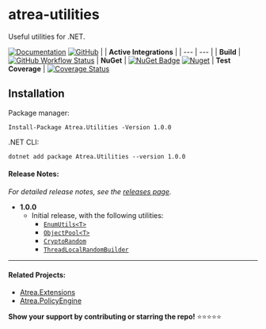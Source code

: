 # atrea-utilities
Useful utilities for .NET.

[![Documentation](https://img.shields.io/badge/%F0%9F%93%84-documentation-informational)](https://github.com/itabaiyu/atrea-utilities/blob/master/documentation/index.md)
[![GitHub](https://img.shields.io/github/license/itabaiyu/atrea-utilities)](https://github.com/itabaiyu/atrea-utilities/blob/master/LICENSE.md)
|     |  **Active Integrations**   |
| --- | --- |
| **Build** | [![GitHub Workflow Status](https://img.shields.io/github/workflow/status/itabaiyu/atrea-utilities/dotnetcore)](https://github.com/itabaiyu/atrea-utilities/actions?query=workflow%3Adotnetcore)
| **NuGet** | [![NuGet Badge](https://buildstats.info/nuget/atrea.utilities)](https://www.nuget.org/packages/atrea.utilities/) [![Nuget](https://img.shields.io/nuget/v/atrea.utilities)](https://www.nuget.org/packages/Atrea.Utilities/)
| **Test Coverage** | [![Coverage Status](https://coveralls.io/repos/github/itabaiyu/atrea-utilities/badge.svg?branch=master)](https://coveralls.io/github/itabaiyu/atrea-utilities?branch=master)

## Installation

Package manager:
```
Install-Package Atrea.Utilities -Version 1.0.0
```

.NET CLI:
```
dotnet add package Atrea.Utilities --version 1.0.0
```

#### Release Notes:

*For detailed release notes, see the [releases page](https://github.com/itabaiyu/atrea-utilities/releases).*

- **1.0.0**
  - Initial release, with the following utilities:
    - [`EnumUtils<T>`](https://github.com/itabaiyu/atrea-utilities/blob/master/documentation/Atrea-Utilities-Enums-EnumUtils-T-.md)
    - [`ObjectPool<T>`](https://github.com/itabaiyu/atrea-utilities/blob/master/documentation/Atrea-Utilities-Pool-ObjectPool-T-.md)
    - [`CryptoRandom`](https://github.com/itabaiyu/atrea-utilities/blob/master/documentation/Atrea-Utilities-Random-CryptoRandom.md)
    - [`ThreadLocalRandomBuilder`](https://github.com/itabaiyu/atrea-utilities/blob/master/documentation/Atrea-Utilities-Random-ThreadLocalRandomBuilder.md)
  
---
  
#### Related Projects:

* [Atrea.Extensions](https://github.com/itabaiyu/atrea-extensions)
* [Atrea.PolicyEngine](https://github.com/itabaiyu/atrea-policyengine)

**Show your support by contributing or starring the repo!** :star::star::star::star::star: 
